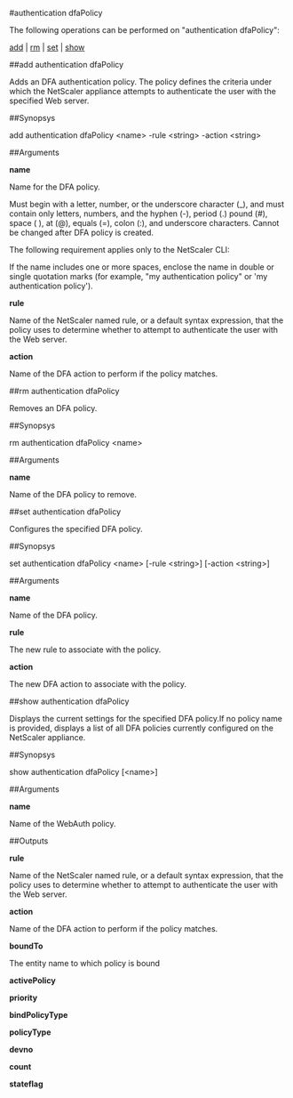 #authentication dfaPolicy

The following operations can be performed on "authentication dfaPolicy":


[add](#add-authentication-dfapolicy) | [rm](#rm-authentication-dfapolicy) | [set](#set-authentication-dfapolicy) | [show](#show-authentication-dfapolicy)

##add authentication dfaPolicy

Adds an DFA authentication policy. The policy defines the criteria under which the NetScaler appliance attempts to authenticate the user with the specified Web server.


##Synopsys

add authentication dfaPolicy &lt;name> -rule &lt;string> -action &lt;string>


##Arguments

<b>name</b>
Name for the DFA policy. 
Must begin with a letter, number, or the underscore character (_), and must contain only letters, numbers, and the hyphen (-), period (.) pound (#), space ( ), at (@), equals (=), colon (:), and underscore characters. Cannot be changed after DFA policy is created.
The following requirement applies only to the NetScaler CLI:
If the name includes one or more spaces, enclose the name in double or single quotation marks (for example, "my authentication policy" or 'my authentication policy').

<b>rule</b>
Name of the NetScaler named rule, or a default syntax expression, that the policy uses to determine whether to attempt to authenticate the user with the Web server.

<b>action</b>
Name of the DFA action to perform if the policy matches.



##rm authentication dfaPolicy

Removes an DFA policy.


##Synopsys

rm authentication dfaPolicy &lt;name>


##Arguments

<b>name</b>
Name of the DFA policy to remove.



##set authentication dfaPolicy

Configures the specified DFA policy.


##Synopsys

set authentication dfaPolicy &lt;name> [-rule &lt;string>] [-action &lt;string>]


##Arguments

<b>name</b>
Name of the DFA policy.

<b>rule</b>
The new rule to associate with the policy.

<b>action</b>
The new DFA action to associate with the policy.



##show authentication dfaPolicy

Displays the current settings for the specified DFA policy.If no policy name is provided, displays a list of all DFA policies currently configured on the NetScaler appliance.


##Synopsys

show authentication dfaPolicy [&lt;name>]


##Arguments

<b>name</b>
Name of the WebAuth policy.



##Outputs

<b>rule</b>
Name of the NetScaler named rule, or a default syntax expression, that the policy uses to determine whether to attempt to authenticate the user with the Web server.

<b>action</b>
Name of the DFA action to perform if the policy matches.

<b>boundTo</b>
The entity name to which policy is bound

<b>activePolicy</b>

<b>priority</b>

<b>bindPolicyType</b>

<b>policyType</b>

<b>devno</b>

<b>count</b>

<b>stateflag</b>



